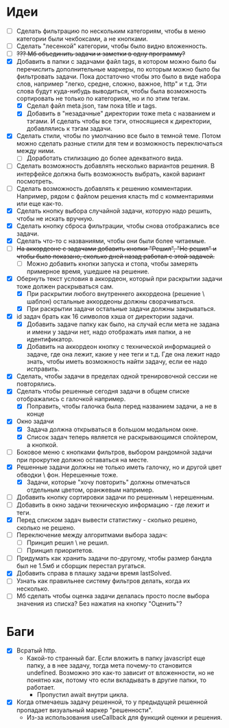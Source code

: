 # Идеи

- [ ] Сделать фильтрацию по нескольким категориям, чтобы в меню категории были чекбоксами, а не кнопками.
- [ ] Сделать "лесенкой" категории, чтобы было видно вложенность.
- [ ] ~~??? Мб объединить задачи и заметки в одну программу?~~
- [x] Добавить в папки с задачами файл tags, в котором можно было бы перечислить дополнительные маркеры, по которым можно было бы фильтровать задачи. Пока достаточно чтобы это было в виде набора слов, например "легко, средне, сложно, важное, http" и т.д. Эти слова будут куда-нибудь выводиться, чтобы была возможность сортировать не только по категориям, но и по этим тегам.
  - [x] Сделал файл meta.json, там пока title и tags.
  - [x] Добавить в "незадачные" директории тоже meta с названием и тэгами. И сделать чтобы все тэги, относящиеся к директории, добавлялись к тэгам задачи.
- [x] Сделать стили, чтобы по умолчанию все было в темной теме. Потом можно сделать разные стили для тем и возможность переключаться между ними.
  - [ ] Доработать стилизацию до более адекватного вида.
- [ ] Сделать возможность добавлять несколько вариантов решения. В интерфейсе должна быть возможность выбрать, какой вариант посмотреть.
- [ ] Сделать возможность добавлять к решению комментарии. Например, рядом с файлом решения класть md с комментариями или еще как-то.
- [x] Сделать кнопку выбора случайной задачи, которую надо решить, чтобы не искать вручную.
- [x] Сделать кнопку сброса фильтрации, чтобы снова отображались все задачи.
- [x] Сделать что-то с названиями, чтобы они были более читаемые.
- [ ] ~~На аккордеоне с задачами добавить кнопки "Решил", "Не решил" и чтобы было показано, сколько дней назад работал с этой задачей.~~
  - [ ] Можно добавить кнопки запуска и стопа, чтобы замерять примерное время, ушедшее на решение.
- [x] Обернуть текст условия в аккордеон, который при раскрытии задачи тоже должен раскрываться сам.
  - [x] При раскрытии любого внутреннего аккордеона (решение \ шаблон) остальные аккордеоны должны сворачиваться.
  - [x] При раскрытии задачи остальные задачи должны закрываться.
- [x] id задач брать как 16 символов хэша от директории задачи.
  - [x] Добавить задаче папку как было, на случай если мета не задана и имени у задачи нет, надо отображать имя папки, а не идентификатор. 
  - [x] Добавить на аккордеон кнопку с технической информацией о задаче, где она лежит, какие у нее теги и т.д. Где она лежит надо знать, чтобы иметь возможность найти задачу, если ее надо исправить.
- [x] Сделать, чтобы задачи в пределах одной тренировочной сессии не повторялись.
- [x] Сделать чтобы решенные сегодня задачи в общем списке отображались с галочкой например.
  - [x] Поправить, чтобы галочка была перед названием задачи, а не в конце
- [x] Окно задачи
  - [x] Задача должна открываться в большом модальном окне.
  - [x] Список задач теперь является не раскрывающимся спойлером, а кнопкой.
- [ ] Боковое меню с кнопками фильтров, выбором рандомной задачи при прокрутке должно оставаться на месте.
- [x] Решенные задачи должны не только иметь галочку, но и другой цвет обводки \ фон. Нерешенные тоже.
  - [x] Задачи, которые "хочу повторить" должны отмечаться отдельным цветом, оранжевым например.
- [ ] Добавить кнопку сортировки задачи по решенным \ нерешенным.
- [ ] Добавить в окно задачи техническую информацию - где лежит и теги.
- [x] Перед списком задач вывести статистику - сколько решено, сколько не решено.
- [ ] Переключение между алгоритмами выбора задач:
  - [ ] Принцип решил \ не решил.
  - [ ] Принцип приоритетов.
- [ ] Придумать как хранить задачи по-другому, чтобы размер бандла был не 1.5мб и сборщик перестал ругаться.
- [x] Добавить справа в плашку задачи время lastSolved.
- [ ] Узнать как правильнее систему фильтров делать, когда их несколько.
- [ ] Мб сделать чтобы оценка задачи делалась просто после выбора значения из списка? Без нажатия на кнопку "Оценить"?

# Баги

- [x] Всратый http.
  * Какой-то странный баг. Если вложить в папку javascript еще папку, а в нее задачу, тогда мета почему-то становится undefined. Возможно это как-то зависит от вложенности, но не понятно как, потому что если вкладывать в другие папки, то работает.
    * Пропустил await внутри цикла.
- [x] Когда отмечаешь задачу решенной, то у предыдущей решенной пропадает визуальный маркер "решенности".
  * Из-за использования useCallback для функций оценки и решения.
